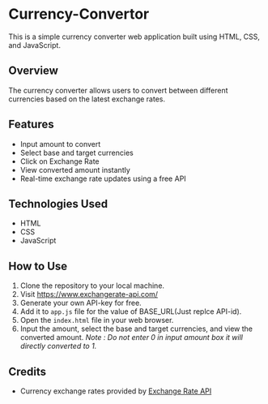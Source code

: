 # Currency-Convertor

This is a simple currency converter web application built using HTML, CSS, and JavaScript.

## Overview

The currency converter allows users to convert between different currencies based on the latest exchange rates.

## Features
- Input amount to convert
- Select base and target currencies
- Click on Exchange Rate
- View converted amount instantly
- Real-time exchange rate updates using a free API

## Technologies Used

- HTML
- CSS
- JavaScript

## How to Use

1. Clone the repository to your local machine.
2. Visit https://www.exchangerate-api.com/
3. Generate your own API-key for free.
4. Add it to `app.js` file for the value of BASE_URL(Just replce API-id).
5. Open the `index.html` file in your web browser.
6. Input the amount, select the base and target currencies, and view the converted amount.
*Note : Do not enter 0 in input amount box it will directly converted to 1.*

## Credits

- Currency exchange rates provided by [Exchange Rate API](https://www.exchangerate-api.com/)
